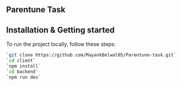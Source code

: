 ## Parentune Task

## Installation & Getting started
To run the project locally, follow these steps:

```bash
`git clone https://github.com/MayankBelwal05/Parentune-task.git`
`cd client`
`npm install`
`cd backend`
`npm run dev`
